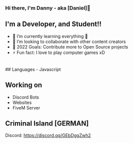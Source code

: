 ### Hi there, I'm Danny - aka [Daniel]👋 

## I'm a Developer, and Student!!

- 🌱 I’m currently learning everything 🤣
- 👯 I’m looking to collaborate with other content creators
- 🥅 2022 Goals: Contribute more to Open Source projects
- ⚡ Fun fact: I love to play computer games xD

<br />
## Languages
- Javascript

## Working on
- Discord Bots
- Websites
- FiveM Server

## Criminal Island [GERMAN]
Discord: https://discord.gg/GEbDggZwh2
